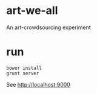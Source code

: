 art-we-all
==========

An art-crowdsourcing experiment

run
==========

```npm install
bower install
grunt server
```

See [http://localhost:9000](http://localhost:9000)